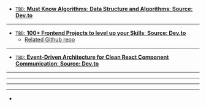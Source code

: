 
- [`TBD`: **Must Know Algorithms**: **Data Structure and Algorithms**: **Source: Dev.to**](https://dev.to/nozibul_islam_113b1d5334f/must-know-algorithms-3735?context=digest)

---

- [`TBD`: **100+ Frontend Projects to level up your Skills**: **Source: Dev.to**](https://dev.to/kaja_uvais_a8691e947dd399/100-frontend-projects-to-level-up-your-skills-gkc?context=digest)
    - [Related Github repo](https://github.com/Ayushparikh-code/Web-dev-mini-projects)

---

- [`TBD`: **Event-Driven Architecture for Clean React Component Communication**: **Source: Dev.to**](https://dev.to/nicolalc/event-driven-architecture-for-clean-react-component-communication-fph?context=digest)

---




---



---



---

- 